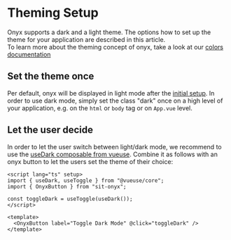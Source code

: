 # Theming Setup

Onyx supports a dark and a light theme. The options how to set up the theme for your application are described in this article.  
To learn more about the theming concept of onyx, take a look at our [colors documentation](/basics/colors.html)

## Set the theme once

Per default, onyx will be displayed in light mode after the [initial setup](/development/). In order to use dark mode, simply set the class "dark" once on a high level of your application, e.g. on the `html` or `body` tag or on `App.vue` level.

## Let the user decide

In order to let the user switch between light/dark mode, we recommend to use the [useDark composable from vueuse](https://vueuse.org/core/useDark/#usedark).
Combine it as follows with an onyx button to let the users set the theme of their choice:

```vue
<script lang="ts" setup>
import { useDark, useToggle } from "@vueuse/core";
import { OnyxButton } from "sit-onyx";

const toggleDark = useToggle(useDark());
</script>

<template>
  <OnyxButton label="Toggle Dark Mode" @click="toggleDark" />
</template>
```
